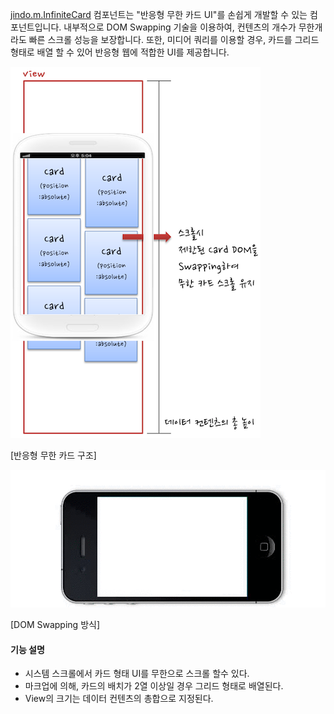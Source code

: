 [jindo.m.InfiniteCard](../../doc/internal/classes/jindo.m.InfiniteCard.html) 컴포넌트는 "반응형 무한 카드 UI"를 손쉽게 개발할 수 있는 컴포넌트입니다.
내부적으로 DOM Swapping 기술을 이용하여, 컨텐츠의 개수가 무한개라도 빠른 스크롤 성능을 보장합니다.
또한, 미디어 쿼리를 이용할 경우, 카드를 그리드 형태로 배열 할 수 있어 반응형 웹에 적합한 UI를 제공합니다.

![](structure.png "")

[반응형 무한 카드 구조]  

![](DOMSwapping.gif "")

[DOM Swapping 방식]  

#### 기능 설명

* 시스템 스크롤에서 카드 형태 UI를 무한으로 스크롤 할수 있다.
* 마크업에 의해, 카드의 배치가 2열 이상일 경우 그리드 형태로 배열된다.
* View의 크기는 데이터 컨텐츠의 총합으로 지정된다.
